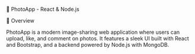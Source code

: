 📸 PhotoApp - React & Node.js

📌 Overview

PhotoApp is a modern image-sharing web application where users can upload, like, and comment on photos. It features a sleek UI built with React and Bootstrap, and a backend powered by Node.js with MongoDB.
